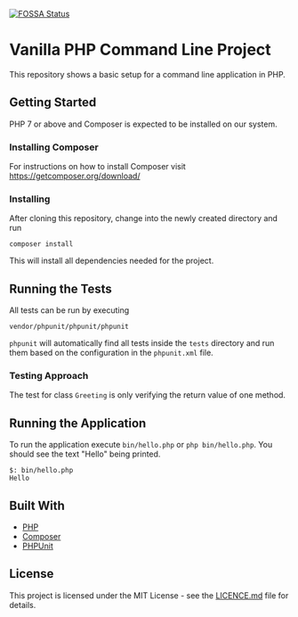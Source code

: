 [![FOSSA Status](https://app.fossa.io/api/projects/git%2Bgithub.com%2Felliotjreed%2Fphp-cli-boilerplate.svg?type=shield)](https://app.fossa.io/projects/git%2Bgithub.com%2Felliotjreed%2Fphp-cli-boilerplate?ref=badge_shield)

# Vanilla PHP Command Line Project

This repository shows a basic setup for a command line application in PHP.


## Getting Started

PHP 7 or above and Composer is expected to be installed on our system.

### Installing Composer

For instructions on how to install Composer visit https://getcomposer.org/download/

### Installing

After cloning this repository, change into the newly created directory and run

```
composer install
```

This will install all dependencies needed for the project.


## Running the Tests

All tests can be run by executing

```
vendor/phpunit/phpunit/phpunit
```

`phpunit` will automatically find all tests inside the `tests` directory and run them based on the configuration in the `phpunit.xml` file.


### Testing Approach

The test for class `Greeting` is only verifying the return value of one method.


## Running the Application

To run the application execute `bin/hello.php` or `php bin/hello.php`.
You should see the text "Hello" being printed.

```
$: bin/hello.php
Hello
```


## Built With

- [PHP](https://secure.php.net/)
- [Composer](https://getcomposer.org/)
- [PHPUnit](https://phpunit.de/)


## License

This project is licensed under the MIT License - see the [LICENCE.md](LICENCE.md) file for details.
